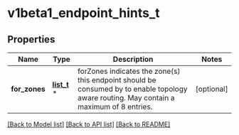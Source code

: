 # v1beta1_endpoint_hints_t

## Properties
Name | Type | Description | Notes
------------ | ------------- | ------------- | -------------
**for_zones** | [**list_t**](v1beta1_for_zone.md) \* | forZones indicates the zone(s) this endpoint should be consumed by to enable topology aware routing. May contain a maximum of 8 entries. | [optional] 

[[Back to Model list]](../README.md#documentation-for-models) [[Back to API list]](../README.md#documentation-for-api-endpoints) [[Back to README]](../README.md)


